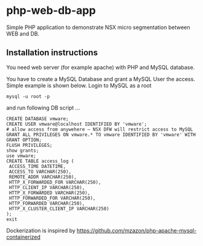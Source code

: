 # php-web-db-app
Simple PHP application to demonstrate NSX micro segmentation between WEB and DB. 

## Installation instructions 
You need web server (for example apache) with PHP and MySQL database.

You have to create a MySQL Database and grant a MySQL User the access. Simple example is shown below. Login to MySQL as a root
```
mysql -u root -p
```
and run following DB script ...

```
CREATE DATABASE vmware;
CREATE USER vmware@localhost IDENTIFIED BY 'vmware';
# allow access from anywehere – NSX DFW will restrict access to MySQL
GRANT ALL PRIVILEGES ON vmware.* TO vmware IDENTIFIED BY 'vmware' WITH GRANT OPTION;
FLUSH PRIVILEGES;
show grants;
use vmware;
CREATE TABLE access_log (
 ACCESS_TIME DATETIME,
 ACCESS_TO VARCHAR(250),
 REMOTE_ADDR VARCHAR(250),
 HTTP_X_FORWARDED_FOR VARCHAR(250),
 HTTP_CLIENT_IP VARCHAR(250),
 HTTP_X_FORWARDED VARCHAR(250),
 HTTP_FORWARDED_FOR VARCHAR(250),
 HTTP_FORWARDED VARCHAR(250),
 HTTP_X_CLUSTER_CLIENT_IP VARCHAR(250)
);
exit
```

Dockerization is inspired by https://github.com/mzazon/php-apache-mysql-containerized
